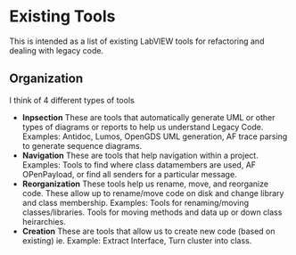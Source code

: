 # Existing Tools

This is intended as a list of existing LabVIEW tools for refactoring and dealing with legacy code.

## Organization

I think of 4 different types of tools

- **Inpsection** These are tools that automatically generate UML or other types of diagrams or reports to help us understand Legacy Code. Examples: Antidoc, Lumos, OpenGDS UML generation, AF trace parsing to generate sequence diagrams.
- **Navigation** These are tools that help navigation within a project. Examples: Tools to find where class datamembers are used, AF OPenPayload, or find all senders for a particular message.
- **Reorganization** These tools help us rename, move, and reorganize code. These allow up to rename/move code on disk and change library and class membership. Examples: Tools for renaming/moving classes/libraries. Tools for moving methods and data up or down class heirarchies.
- **Creation** These are tools that allow us to create new code (based on existing) ie. Example: Extract Interface, Turn cluster into class.
